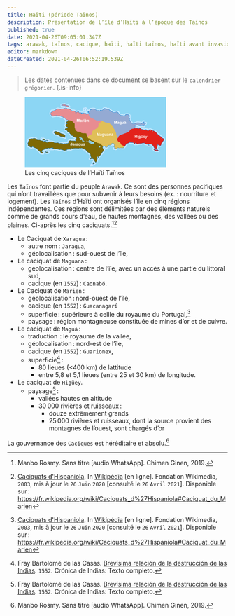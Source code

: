 ```yaml
---
title: Haïti (période Taïnos)
description: Présentation de l’île d’Haïti à l’époque des Taïnos
published: true
date: 2021-04-26T09:05:01.347Z
tags: arawak, taïnos, cacique, haïti, haïti taïnos, haïti avant invasion européenne, avant les invasions européennes, géographie d’haïti, marien, cacique d’haïti, jaragua, higüey, maguá, maguana, marién
editor: markdown
dateCreated: 2021-04-26T06:52:19.539Z
---
```


> Les dates contenues dans ce document se basent sur le `calendrier grégorien`.
{.is-info}

<figure class="image image-style-align-right image_resized" style="width: 64%;"><img src="/images/geography/island/haïti/caciques-de-haïti_domaine-public.png"><figcaption>Les cinq caciques de l’Haïti Taïnos</figcaption></figure>

Les `Taïnos` font partie du peuple `Arawak`. Ce sont des personnes pacifiques qui n’ont travaillées que pour subvenir à leurs besoins (ex. : nourriture et logement).
Les `Taïnos` d’Haïti ont organisés l’île en cinq régions indépendantes. Ces régions sont délimitées par des éléments naturels comme de grands cours d’eau, de hautes montagnes, des vallées ou des plaines. Ci-après les cinq caciquats.[^1][^3]
* Le Caciquat de `Xaragua` :
   * autre nom : `Jaragua`,
   * géolocalisation : sud-ouest de l’île,
* Le caciquat de `Maguana` :
   * géolocalisation : centre de l’île, avec un accès à une partie du littoral sud,
   * cacique (en `1552`) : `Caonabó`.
* Le Caciquat de `Marien` :
   * géolocalisation : nord-ouest de  l’île,
   * cacique (en `1552`) : `Guacanagarí`
   * superficie : supérieure à cellle du royaume du Portugal,[^3]
   * paysage : région montagneuse constituée de mines d’or et de cuivre.
* Le caciquat de `Maguá` :
   * traduction  : le royaume de la vallée,
   * géolocalisation : nord-est de l’île,
   * cacique (en `1552`) : `Guarionex`,
   * superficie[^5] :
      * 80 lieues (<400 km) de lattitude
      * entre 5,8 et 5,1 lieues (entre 25 et 30 km) de longitude.
* Le caciquat de `Higüey`.
   * paysage[^5] :
      * vallées hautes en altitude
      * 30 000 rivières et ruisseaux :
         * douze extrêmement grands
         * 25 000 rivières et ruisseaux, dont la source provient des montagnes de l’ouest, sont chargés d’or


La gouvernance des `Caciques` est héréditaire et absolu.[^1]

[^1]: Manbo Rosmy. Sans titre [audio WhatsApp]. Chimen Ginen, 2019.

[^3]: [Caciquats d'Hispaniola](https://fr.wikipedia.org/wiki/Caciquats_d%27Hispaniola#Caciquat_du_Marien). In [Wikipédia](https://wikipedia.org) [en ligne]. Fondation Wikimedia, `2003`, mis à jour le `26` `Juin` `2020` [consulté le `26` `Avril` `2021`]. Disponible sur : https://fr.wikipedia.org/wiki/Caciquats_d%27Hispaniola#Caciquat_du_Marien

[^5]: Fray Bartolomé de las Casas. [Brevísima relación de la destrucción de las Indias](http://archive.wikiwix.com/cache/index2.php?url=http%3A%2F%2Fwww.ciudadseva.com%2Ftextos%2Fotros%2Fbrevisi.htm). `1552`. Crónica de Indias: Texto completo.
